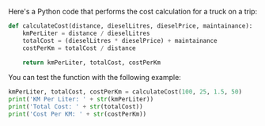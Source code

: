Here's a Python code that performs the cost calculation for a truck on a trip:

```python
def calculateCost(distance, dieselLitres, dieselPrice, maintainance):
    kmPerLiter = distance / dieselLitres
    totalCost = (dieselLitres * dieselPrice) + maintainance
    costPerKm = totalCost / distance

    return kmPerLiter, totalCost, costPerKm
```

You can test the function with the following example:

```python
kmPerLiter, totalCost, costPerKm = calculateCost(100, 25, 1.5, 50)
print('KM Per Liter: ' + str(kmPerLiter))
print('Total Cost: ' + str(totalCost))
print('Cost Per KM: ' + str(costPerKm))
```